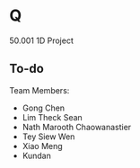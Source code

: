 # Q
50.001 1D Project

## To-do

Team Members:
- Gong Chen
- Lim Theck Sean
- Nath Marooth Chaowanastier
- Tey Siew Wen
- Xiao Meng
- Kundan
